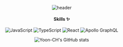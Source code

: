 <div align="center">

![header](https://capsule-render.vercel.app/api?type=waving&color=1e90ff&height=300&section=header&text=ChangHyun%20Yoon&fontSize=90&fontColor=ffffff&animation=fadeIn)
	
#### Skills ✨
	
![JavaScript](https://img.shields.io/badge/javascript-%23323330.svg?style=for-the-badge&logo=javascript&logoColor=%23F7DF1E)
![TypeScript](https://img.shields.io/badge/typescript-%23007ACC.svg?style=for-the-badge&logo=typescript&logoColor=white)
![React](https://img.shields.io/badge/React-61DAFB.svg?style=for-the-badge&logo=react&logoColor=white)
![Apollo GraphQL](https://img.shields.io/badge/ApolloGraphQL-311C87.svg?style=for-the-badge&logo=apollographql&logoColor=%2361DAFB)
</br>

![Yoon-CH's GitHub stats](https://github-readme-stats.vercel.app/api?username=Yoon-CH&theme=blue&show_icons=true)

<div/>
